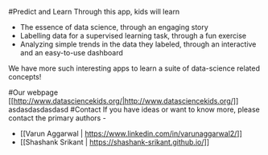 #Predict and Learn
Through this app, kids will learn
* The essence of data science, through an engaging story
* Labelling data for a supervised learning task, through a fun exercise
* Analyzing simple trends in the data they labeled, through an interactive and an easy-to-use dashboard

We have more such interesting apps to learn a suite of data-science related concepts! 

#Our webpage
[[http://www.datasciencekids.org/|http://www.datasciencekids.org/]]
asdasdasdasdasd
#Contact
If you have ideas or want to know more, please contact the primary authors - 
* [[Varun Aggarwal | https://www.linkedin.com/in/varunaggarwal2/]]
* [[Shashank Srikant | https://shashank-srikant.github.io/]]
